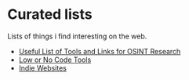 # Curated lists
Lists of things i find interesting on the web.

- [Useful List of Tools and Links for OSINT Research](https://github.com/AlteredAdmin/Curated-lists/blob/main/Lists/Useful%20List%20of%20Tools%20and%20Links%20for%20OSINT%20Research.md)
- [Low or No Code Tools](https://github.com/AlteredAdmin/Curated-lists/blob/main/Lists/Low%20or%20No%20Code%20Tools.md)
- [Indie Websites](https://github.com/AlteredAdmin/Curated-lists/blob/main/Lists/Indie%20Websites.md)
